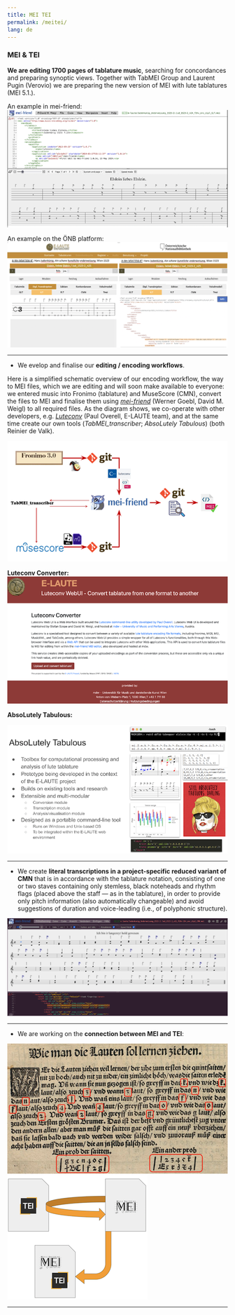 ```yaml
---
title: MEI TEI
permalink: /meitei/
lang: de
---
```


### MEI & TEI

**We are editing 1700 pages of tablature music**, searching for concordances and preparing synoptic views. Together with TabMEI Group and Laurent Pugin (Verovio) we are preparing the new version of MEI with lute tablatures (MEI 5.1.).
  
An example in mei-friend:  
<img class="left" src="/assets/img/Elslein_MEI-Friend_001.png"/>

An example on the ÖNB platform:     
<img class="left" src="/assets/img/Ed_ILT_MEI_001.png"/>  

___
- We evelop and finalise our **editing / encoding workflows**.

Here is a simplified schematic overview of our encoding workflow, the way to MEI files, which we are editing and will soon make available to everyone: we entered music into Fronimo (tablature) and MuseScore (CMN), convert the files to MEI and finalise them using [_mei-friend_](https://mei-friend.github.io) (Werner Goebl, David M. Weigl) to all required files. As the diagram shows, we co-operate with other developers, e.g. [_Luteconv_](https://luteconv.mdw.ac.at) (Paul Overell, E-LAUTE team), and at the same time create our own tools (_TabMEI_transcriber_; _AbsoLutely Tabulous_) (both Reinier de Valk). 
  
<img class="left blend" src="/assets/img/Workflow_edition_01.png"/>      



**Luteconv Converter:**     
<img class="left" src="/assets/img/Luteconv_01.png"/>

**AbsoLutely Tabulous:**   

<img class="left" src="/assets/img/AbsoLutely_001.png"/>

____
- We create **literal transcriptions in a project-specific reduced variant of CMN** that is in accordance with the tablature notation, consisting of one or two staves containing only stemless, black noteheads and rhythm flags (placed above the staff — as in the
tablature), in order to provide only pitch information (also automatically changeable) and avoid suggestions of duration and voice-leading (i.e., of polyphonic structure).  

<img class="left" src="/assets/img/iconic_MEI_ich_bin_ihr_001.png"/>  


____
- We are working on the **connection between MEI and TEI**:
   
<img class="left" src="/assets/img/Newsidler_Blatt_001.png"/>  

<img class="left blend" src="/assets/img/MEI_TEI_002.png"/>

___


